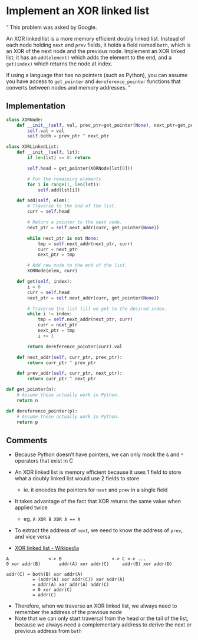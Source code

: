 # Implement an XOR linked list

“
This problem was asked by Google.

An XOR linked list is a more memory efficient doubly linked list. Instead of each node holding `next` and `prev` fields, it holds a field named `both`, which is an XOR of the next node and the previous node. Implement an XOR linked list; it has an `add(element)` which adds the element to the end, and a `get(index)` which returns the node at index.

If using a language that has no pointers (such as Python), you can assume you have access to `get_pointer` and `dereference_pointer` functions that converts between nodes and memory addresses.
“

## Implementation

```py
class XORNode:
    def __init__(self, val, prev_ptr=get_pointer(None), next_ptr=get_pointer(None)):
        self.val = val
        self.both = prev_ptr ^ next_ptr

class XORLinkedList:
    def __init__(self, lst):
        if len(lst) == 0: return

        self.head = get_pointer(XORNode(lst[0]))

        # For the remaining elements.
        for i in range(1, len(lst)):
            self.add(lst[i])

    def add(self, elem):
        # Traverse to the end of the list.
        curr = self.head

        # Return a pointer to the next node.
        next_ptr = self.next_addr(curr, get_pointer(None))

        while next_ptr is not None:
            tmp = self.next_addr(next_ptr, curr)
            curr = next_ptr
            next_ptr = tmp

        # Add new node to the end of the list.
        XORNode(elem, curr)

    def get(self, index):
        i = 0
        curr = self.head
        next_ptr = self.next_addr(curr, get_pointer(None))

        # Traverse the list till we get to the desired index.
        while i != index:
            tmp = self.next_addr(next_ptr, curr)
            curr = next_ptr
            next_ptr = tmp
            i += 1

        return dereference_pointer(curr).val

    def next_addr(self, curr_ptr, prev_ptr):
        return curr_ptr ^ prev_ptr

    def prev_addr(self, curr_ptr, next_ptr):
        return curr_ptr ^ next_ptr

def get_pointer(n):
    # Assume these actually work in Python.
    return n

def dereference_pointer(p):
    # Assume these actually work in Python.
    return p
```

## Comments

* Because Python doesn’t have pointers, we can only mock the `&` and `*` operators that exist in C

* An XOR linked list is memory efficient because it uses 1 field to store what a doubly linked list would use 2 fields to store
	* ie. it encodes the pointers for `next` and `prev` in a single field
* It takes advantage of the fact that XOR returns the same value when applied twice
	* eg. `A XOR B XOR A == A`

* To extract the address of `next`, we need to know the address of `prev`, and vice versa
* [XOR linked list - Wikipedia](https://en.wikipedia.org/wiki/XOR_linked_list#Description)

```
A				<-> B 					<-> C <-> ...
0 xor addr(B)		addr(A) xor addr(C)		addr(B) xor addr(D)

addr(C) = both(B) xor addr(A)
		  = (addr(A) xor addr(C)) xor addr(A)
		  = addr(A) xor addr(A) addr(C)
		  = 0 xor addr(C)
		  = addr(C)
```

* Therefore, when we traverse an XOR linked list, we always need to remember the address of the previous node
* Note that we can only start traversal from the head or the tail of the list, because we always need a complementary address to derive the next or previous address from `both`
